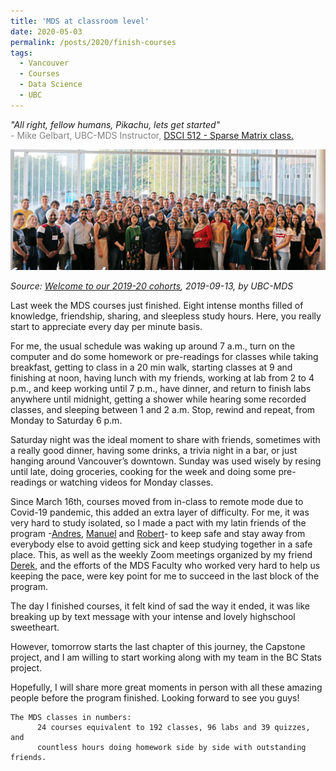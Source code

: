 ```yaml
---
title: 'MDS at classroom level'
date: 2020-05-03
permalink: /posts/2020/finish-courses
tags:
  - Vancouver
  - Courses
  - Data Science
  - UBC
---
```


<i>"All right, fellow humans, Pikachu, lets get started"</i>  
<span style="color:gray">- Mike Gelbart, UBC-MDS Instructor, </span>[DSCI 512 - Sparse Matrix class.](https://youtu.be/T5IYf5rvPfA)

<img src="/images/MDS_cohort_2019.jpeg" alt="cohort" />

*Source: [Welcome to our 2019-20 cohorts](https://masterdatascience.ubc.ca/student-success-stories/welcome-our-2019-20-cohorts?utm_campaign=mds%20r20%20mds%20new%20cohort%20blog&utm_medium=social&utm_source=linkedin), 2019-09-13, by UBC-MDS*  
  
Last week the MDS courses just finished. Eight intense months filled of knowledge, friendship, sharing, and sleepless study hours. Here, you really start to appreciate every day per minute basis.  

For me, the usual schedule was waking up around 7 a.m., turn on the computer and do some homework or pre-readings for classes while taking breakfast, getting to class in a 20 min walk, starting classes at 9 and finishing at noon, having lunch with my friends, working at lab from 2 to 4 p.m., and keep working until 7 p.m., have dinner, and return to finish labs anywhere until midnight, getting a shower while hearing some recorded classes, and sleeping between 1 and 2 a.m.  Stop, rewind and repeat, from Monday to Saturday 6 p.m.

Saturday night was the ideal moment to share with friends, sometimes with a really good dinner, having some drinks, a trivia night in a bar, or just hanging around Vancouver’s downtown. Sunday was used wisely by resing until late, doing groceries, cooking for the week and doing some pre-readings or watching videos for Monday classes.  

Since March 16th, courses moved from in-class to remote mode due to Covid-19 pandemic, this added an extra layer of difficulty. For me, it was very hard to study isolated, so I made a pact with my latin friends of the program -[Andres](https://github.com/AndresPitta), [Manuel](https://github.com/manu2856) and [Robert](https://github.com/robilizando)- to keep safe and stay away from everybody else to avoid getting sick and keep studying together in a safe place. This, as well as the weekly Zoom meetings organized by my friend [Derek](https://github.com/dkruszew), and the efforts of the MDS Faculty who worked very hard to help us keeping the pace, were key point for me to succeed in the last block of the program.  

The day I finished courses, it felt kind of sad the way it ended, it was like breaking up by text message with your intense and lovely highschool sweetheart.  

However, tomorrow starts the last chapter of this journey, the Capstone project, and I am willing to start working along with my team in the BC Stats project.  

Hopefully, I will share more great moments in person with all these amazing people before the program finished. Looking forward to see you guys!  

```
The MDS classes in numbers:  
      24 courses equivalent to 192 classes, 96 labs and 39 quizzes, and  
      countless hours doing homework side by side with outstanding friends.
```
